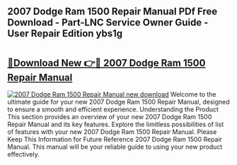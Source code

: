## 2007 Dodge Ram 1500 Repair Manual PDf Free Download - Part-LNC Service Owner Guide - User Repair Edition ybs1g

# <h2><a href="http://bc16076.oget.top/?id=2007+Dodge+Ram+1500+Repair+Manual">🔗Download New 👉🔴 2007 Dodge Ram 1500 Repair Manual</a></h2>

[![2007 Dodge Ram 1500 Repair Manual new download](https://i.imgur.com/5g1atiW.png)](http://bc16076.oget.top/?id=2007+Dodge+Ram+1500+Repair+Manual)
Welcome to the ultimate guide for your new 2007 Dodge Ram 1500 Repair Manual, designed to ensure a smooth and efficient experience. Understanding the Product This section provides an overview of your new 2007 Dodge Ram 1500 Repair Manual and its key features. Explore the limitless possibilities of list of features with your new 2007 Dodge Ram 1500 Repair Manual. Please Keep This Information for Future Reference 2007 Dodge Ram 1500 Repair Manual. This manual will be your reliable guide to using your new product effectively.
